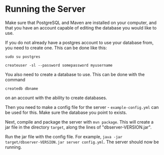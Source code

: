 # Running the Server

Make sure that PostgreSQL and Maven are installed on your computer, and that you
have an account capable of editing the database you would like to use.

If you do not already have a postgres account to use your database from, you need
to create one. This can be done like this:
```
sudo su postgres

createuser -sl --password somepassword myusername
```

You also need to create a database to use. This can be done with the command
```
createdb dbname
```
on an account with the ability to create databases.

Then you need to make a config file for the server - ```example-config.yml```
can be used for this. Make sure the database you point to exists.

Next, compile and package the server with ```mvn package```. This will create a
jar file in the directory ```target```, along the lines of "dbserver-VERSION.jar".

Run the jar file with the config file. For example,
```java -jar target/dbserver-VERSION.jar server config.yml```. The server should
now be running.